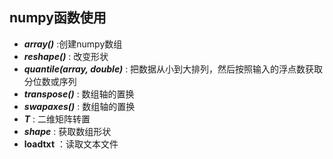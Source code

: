 ## numpy函数使用

- ***array()*** :创建numpy数组
- ***reshape()*** : 改变形状
- ***quantile(array, double)*** : 把数据从小到大排列，然后按照输入的浮点数获取分位数或序列
- ***transpose()*** : 数组轴的置换
- ***swapaxes()*** : 数组轴的置换
- ***T*** : 二维矩阵转置
- ***shape*** : 获取数组形状
- **loadtxt** ：读取文本文件